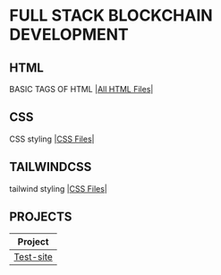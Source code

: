 # FULL STACK BLOCKCHAIN DEVELOPMENT

## HTML

BASIC TAGS OF HTML
|[All HTML Files](./HTML/readme.md)|

## CSS

CSS styling
|[CSS Files](./CSS/readme.md)|

## TAILWINDCSS

tailwind styling
|[CSS Files](./CSS/readme.md)|

## PROJECTS

| Project                           |
| --------------------------------- |
| [Test-site](./Projects/readme.md) |
